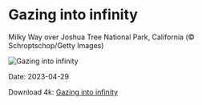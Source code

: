 # Gazing into infinity

Milky Way over Joshua Tree National Park, California (© Schroptschop/Getty Images)

![Gazing into infinity](https://bing.com/th?id=OHR.JTNPMilkyWay_EN-US8982229546_UHD.jpg&rf=LaDigue_UHD.jpg&pid=hp&w=1024&h=576&rs=1&c=4)

Date: 2023-04-29

Download 4k: [Gazing into infinity](https://bing.com/th?id=OHR.JTNPMilkyWay_EN-US8982229546_UHD.jpg&rf=LaDigue_UHD.jpg&pid=hp&w=3840&h=2160&rs=1&c=4)


